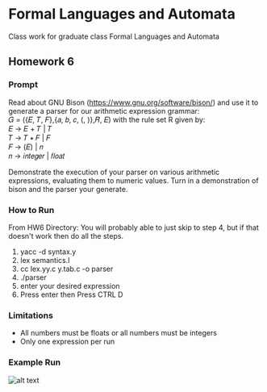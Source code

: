 # Formal Languages and Automata
Class work for graduate class Formal Languages and Automata

## Homework 6

### Prompt
Read about GNU Bison (https://www.gnu.org/software/bison/) and use it to generate a parser for our arithmetic
expression grammar:  
  𝐺 = ({𝐸, 𝑇, 𝐹},{𝑎, 𝑏, 𝑐, (, )},𝑅, 𝐸) with the rule set R given by:  
  𝐸 → 𝐸 + 𝑇 | 𝑇  
  𝑇 → 𝑇 ∗ 𝐹 | 𝐹  
  𝐹 → (𝐸) | 𝑛  
  𝑛 → 𝑖𝑛𝑡𝑒𝑔𝑒𝑟 | 𝑓𝑙𝑜𝑎𝑡  

Demonstrate the execution of your parser on various arithmetic expressions, evaluating them to numeric
values. Turn in a demonstration of bison and the parser your generate.

### How to Run 

From HW6 Directory:
You will probably able to just skip to step 4, but if that doesn't work then do all the steps. 

1. yacc -d syntax.y
2. lex semantics.l
3. cc lex.yy.c y.tab.c -o parser
4. ./parser
5. enter your desired expression
6. Press enter then Press CTRL D
  
### Limitations
- All numbers must be floats or all numbers must be integers
- Only one expression per run

### Example Run

![alt text](https://github.com/zgallagher29/Formal-Languages-and-Automata/issues/1#issue-417143433)
